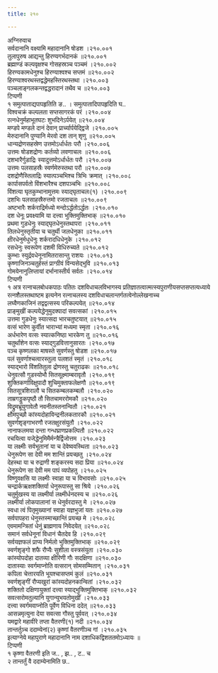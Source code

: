 ```yaml
---
title: २१०

---
```

अग्निरुवाच  
सर्वदानानि वक्ष्यामि महादानानि षोडश ।२१०.००१  
तुलापुरुष आद्यन्तु हिरण्यगर्भदानकं ॥२१०.००१  
ब्रह्माण्डं कल्पवृक्षश्च गोसहस्रञ्च पञ्चमं ।२१०.००२  
हिरण्यकामधेनुश्च हिरण्याश्वश्च सप्तमं ॥२१०.००२  
हिरण्याश्वरथस्तद्वद्धेमहस्तिरथस्तथा ।२१०.००३  
पञ्चलाङ्गलकन्तद्वद्धरादानं तथैव च ॥२१०.००३  
टिप्पणी  
१ समुत्पाताद्यपापहृतिति ङ.. । समुत्पातादिपापहृदिति घ..  
विश्वचक्रं कल्पलता सप्तसागरकं परं ।२१०.००४  
रत्नधेनुर्महाभूतघटः शुभदिनेऽर्पयेत् ॥२१०.००४  
मण्डपे मण्डले दानं देवान् प्रार्च्यार्पयेद्द्विजे ।२१०.००५  
मेरुदानानि पुण्यानि मेरवो दश तान् शृणु ॥२१०.००५  
धान्यद्रोणसहस्रेण उत्तमोऽर्धार्धतः परौ ।२१०.००६  
उत्तमः षोडशद्रोणः कर्तव्यो लवणाचलः ॥२१०.००६  
दशभारैर्गुडाद्रिः स्यादुत्तमोऽर्धार्धतः परौ ।२१०.००७  
उत्तमः पलसाहस्रैः स्वर्णमेरुस्तथा परौ ॥२१०.००७  
दशद्रोणैस्तिलाद्रिः स्यात्पञ्चभिश्च त्रिभिः क्रमात् ।२१०.००८  
कार्पासपर्वतो विंशभारैश्च दशपञ्चभिः ॥२१०.००८  
विंशत्या घृतकुम्भानामुत्तमः स्याद्घृताचलः(१) ।२१०.००९  
दशभिः पलसाहस्रैरुत्तमो रजताचलः ॥२१०.००९  
अष्टभारैः शर्कराद्रिर्मध्यो मन्दोऽर्द्धतोऽर्द्धतः ।२१०.०१०  
दश धेनूः प्रवक्ष्यामि या दत्त्वा भुक्तिमुक्तिभाक् ॥२१०.०१०  
प्रथमा गुडधेनुः स्याद्घृतधेनुस्तथापरा ।२१०.०११  
तिलधेनुस्तृतीया च चतुर्थी जलधेनुका ॥२१०.०११  
क्षीरधेनुर्मधुधेनुः शर्करादधिधेनुके ।२१०.०१२  
रसधेनुः स्वरूपेण दशमी विधिरुच्यते ॥२१०.०१२  
कुम्भाः स्युर्द्रवधेनूनामितरासान्तु राशयः ।२१०.०१३  
कृष्णाजिनञ्चतुर्हस्तं प्राग्ग्रीवं विन्यसेद्भुवि ॥२१०.०१३  
गोमयेनानुलिप्तायां दर्भानास्तीर्य सर्वतः ।२१०.०१४  
टिप्पणी  
१ अत्र रत्नाचलबोधकपाठः पतितः दशविधाचलविभागस्य प्रतिज्ञातत्वात्मत्स्यपुराणीयसप्तसप्तत्यध्याये रत्नशैलस्तथाष्टम इत्यनेन रत्नाचलस्य दशविधाचलान्तर्गतत्वेनोल्लेखनाच्च  
लघ्वैणकाजिनं तद्वद्वत्सस्य परिकल्पयेत् ॥२१०.०१४  
प्राङ्मुखीं कल्पयेद्धेनुमुदक्पादां सवत्सकां ।२१०.०१५  
उत्तमा गुडधेनुः स्यात्सदा भारचतुष्टयात् ॥२१०.०१५  
वत्सं भारेण कुर्वीत भाराभ्यां मध्यमा स्मृता ।२१०.०१६  
अर्धभारेण वत्सः स्यात्कनिष्ठा भारकेण तु ॥२१०.०१६  
चतुर्थांशेन वत्सः स्याद्गुडवित्तानुसारतः ।२१०.०१७  
पञ्च कृष्णलका माषस्ते सुवर्णस्तु षोडश ॥२१०.०१७  
पलं सुवर्णाश्चत्वारस्तुला पलशतं स्मृतं ।२१०.०१८  
स्याद्भारो विंशतितुला द्रोणस्तु चतुराढकः ॥२१०.०१८  
धेनुवत्सौ गुडस्योभौ सितसूक्ष्माम्बरावृतौ ।२१०.०१९  
शुक्तिकर्णाविक्षुपादौ शुचिमुक्ताफलेक्षणौ ॥२१०.०१९  
सितसूत्रशिरालौ च सितकम्बलकम्बलौ ।२१०.०२०  
ताम्रगड्डुकपृष्ठौ तौ सितचामररोमकौ ॥२१०.०२०  
विद्रुमभ्रूयुगावेतौ नवनीतस्तनान्वितौ ।२१०.०२१  
क्षौमपुच्छौ कांस्यदोहाविन्द्रनीलकतारकौ ॥२१०.०२१  
सुवर्णशृङ्गाभरणौ रजतक्षुरसंयुतौ ।२१०.०२२  
नानाफलमया दन्ता गन्धघ्राणप्रकल्पितौ ॥२१०.०२२  
रचयित्वा यजेद्धेनुमिमैर्मन्त्रैर्द्विजोत्तम ।२१०.०२३  
या लक्ष्मीः सर्वभूतानां या च देवेष्ववस्थिता ॥२१०.०२३  
धेनुरूपेण सा देवी मम शान्तिं प्रयच्छतु ।२१०.०२४  
देहस्था या च रुद्राणी शङ्करस्य सदा प्रिया ॥२१०.०२४  
धेनुरूपेण सा देवी मम पापं व्यपोहतु ।२१०.०२५  
विष्णुवक्षसि या लक्ष्मीः स्वाहा या च विभावसोः ॥२१०.०२५  
चन्द्रार्कऋक्षशक्तिर्या धेनुरूपास्तु सा श्रिये ।२१०.०२६  
चतुर्मुखस्य या लक्ष्मीर्या लक्ष्मीर्धनदस्य च ॥२१०.०२६  
लक्ष्मीर्या लोकपालानां स धेनुर्वरदास्तु मे ।२१०.०२७  
स्वधा त्वं पितृमुख्यानां स्वाहा यज्ञभुजां यतः ॥२१०.०२७  
सर्वपापहरा धेनुस्तस्माच्छान्तिं प्रयच्छ मे ।२१०.०२८  
एवमामन्त्रितां धेनुं ब्राह्मणाय निवेदयेत् ॥२१०.०२८  
समानं सर्वधेनूनां विधानं चैतदेव हि ।२१०.०२९  
सर्वयज्ञफलं प्राप्य निर्मलो भुक्तिमुक्तिभाक् ॥२१०.०२९  
स्वर्णशृङ्गो शफै रौप्यैः सुशीला वस्त्रसंयुता ।२१०.०३०  
कांस्योपदोहा दातव्या क्षीरिणी गौः सदक्षिणा ॥२१०.०३०  
दातास्याः स्वर्गमाप्नोति वत्सरान् सोमसम्मितान् ।२१०.०३१  
कपिला चेत्तारयति भूयश्चासप्तमं कुलं ॥२१०.०३१  
स्वर्णशृङ्गीं रौप्यखुरां कांस्यदोहनकान्वितां ।२१०.०३२  
शक्तितो दक्षिणायुक्तां दत्त्वा स्याद्भुक्तिमुक्तिभाक् ॥२१०.०३२  
सवत्सरोमतुल्यानि युगान्युभयतोमुखीं ।२१०.०३३  
दत्त्वा स्वर्गमवाप्नोति पूर्वेण विधिना ददेत् ॥२१०.०३३  
आसन्नमृत्युना देया सवत्सा गौस्तु पूर्ववत् ।२१०.०३४  
यमद्वारे महावीरे तप्ता वैतरणी(१) नदी ॥२१०.०३४  
तान्तर्तुञ्च ददाम्येनां(२) कृष्णां वैतरणीञ्च गां ।२१०.०३५  
इत्याग्नेये महापुराणे महादानानि नाम दशाधिकद्विशततमोऽध्यायः ॥  
टिप्पणी  
१ कृष्णा वैतरणी इति ज.. , झ.. , ट.. च  
२ तान्तर्तुं वै ददाम्येनामिति छ..